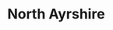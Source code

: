 ---
schema: default
title: North Ayrshire
description: Health and social care partnership for the North Ayrshire area
logo: ''
type:
- Other Scottish Govt agency
portal_url: ''
org_url: 
twitter_handle: 
wikidata_qid: Q108837008
wdtk_id: 
---